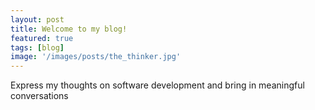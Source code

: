 ```yaml
---
layout: post
title: Welcome to my blog!
featured: true
tags: [blog]
image: '/images/posts/the_thinker.jpg'
---
```


Express my thoughts on software development and bring in meaningful conversations

